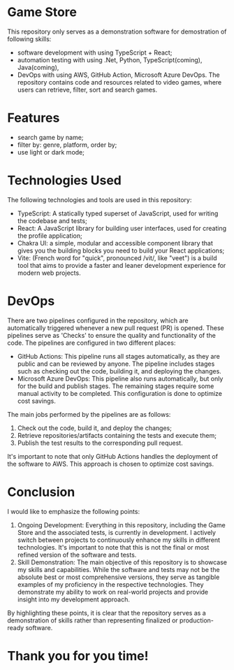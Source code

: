 # Game Store
This repository only serves as a demonstration software for demostration of following skills: 
- software development with using TypeScript + React;
- automation testing with using .Net, Python, TypeScript(coming), Java(coming), 
- DevOps with using AWS, GitHub Action, Microsoft Azure DevOps. 
The repository contains code and resources related to video games, where users can retrieve, filter, sort and search games. 

# Features
- search game by name;
- filter by: genre, platform, order by;
- use light or dark mode;

# Technologies Used
The following technologies and tools are used in this repository:
- TypeScript: A statically typed superset of JavaScript, used for writing the codebase and tests;
- React: A JavaScript library for building user interfaces, used for creating the profile application;
- Chakra UI: a simple, modular and accessible component library that gives you the building blocks you need to build your React applications;
- Vite: (French word for "quick", pronounced /vit/, like "veet") is a build tool that aims to provide a faster and leaner development experience for modern web projects.

# DevOps
There are two pipelines configured in the repository, which are automatically triggered whenever a new pull request (PR) is opened. 
These pipelines serve as 'Checks' to ensure the quality and functionality of the code. The pipelines are configured in two different places:
- GitHub Actions: This pipeline runs all stages automatically, as they are public and can be reviewed by anyone. The pipeline includes stages such as checking out the code, building it, and deploying the changes.
- Microsoft Azure DevOps: This pipeline also runs automatically, but only for the build and publish stages. The remaining stages require some manual activity to be completed. This configuration is done to optimize cost savings.

The main jobs performed by the pipelines are as follows:
1. Check out the code, build it, and deploy the changes;
2. Retrieve repositories/artifacts containing the tests and execute them;
3. Publish the test results to the corresponding pull request.

It's important to note that only GitHub Actions handles the deployment of the software to AWS. This approach is chosen to optimize cost savings.

# Conclusion
I would like to emphasize the following points:
1. Ongoing Development: Everything in this repository, including the Game Store and the associated tests, is currently in development. I actively switch between projects to continuously enhance my skills in different technologies. It's important to note that this is not the final or most refined version of the software and tests.
2. Skill Demonstration: The main objective of this repository is to showcase my skills and capabilities. While the software and tests may not be the absolute best or most comprehensive versions, they serve as tangible examples of my proficiency in the respective technologies. They demonstrate my ability to work on real-world projects and provide insight into my development approach.

By highlighting these points, it is clear that the repository serves as a demonstration of skills rather than representing finalized or production-ready software.

# Thank you for you time! 
